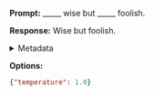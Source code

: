 **Prompt:**
_____ wise but _____ foolish.

**Response:**
Wise but foolish.

<details><summary>Metadata</summary>

- Duration: 619 ms
- Datetime: 2023-09-02T22:13:57.173462
- Model: gpt-3.5-turbo-0613

</details>

**Options:**
```json
{"temperature": 1.0}
```

